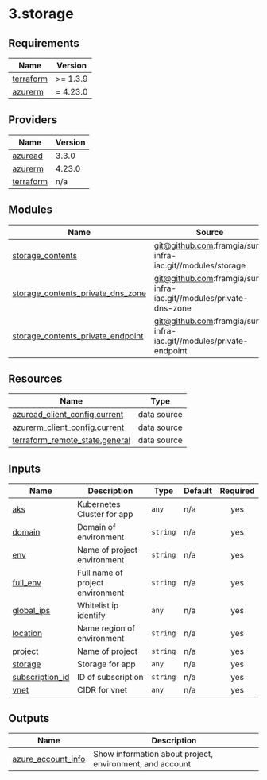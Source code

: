 # 3.storage

<!-- BEGINNING OF PRE-COMMIT-TERRAFORM DOCS HOOK -->
## Requirements

| Name | Version |
|------|---------|
| <a name="requirement_terraform"></a> [terraform](#requirement\_terraform) | >= 1.3.9 |
| <a name="requirement_azurerm"></a> [azurerm](#requirement\_azurerm) | = 4.23.0 |

## Providers

| Name | Version |
|------|---------|
| <a name="provider_azuread"></a> [azuread](#provider\_azuread) | 3.3.0 |
| <a name="provider_azurerm"></a> [azurerm](#provider\_azurerm) | 4.23.0 |
| <a name="provider_terraform"></a> [terraform](#provider\_terraform) | n/a |

## Modules

| Name | Source | Version |
|------|--------|---------|
| <a name="module_storage_contents"></a> [storage\_contents](#module\_storage\_contents) | git@github.com:framgia/sun-infra-iac.git//modules/storage | terraform-azure-storage_v0.0.1 |
| <a name="module_storage_contents_private_dns_zone"></a> [storage\_contents\_private\_dns\_zone](#module\_storage\_contents\_private\_dns\_zone) | git@github.com:framgia/sun-infra-iac.git//modules/private-dns-zone | terraform-azure-private-dns-zone_v0.0.1 |
| <a name="module_storage_contents_private_endpoint"></a> [storage\_contents\_private\_endpoint](#module\_storage\_contents\_private\_endpoint) | git@github.com:framgia/sun-infra-iac.git//modules/private-endpoint | terraform-azure-private-endpoint_v0.0.1 |

## Resources

| Name | Type |
|------|------|
| [azuread_client_config.current](https://registry.terraform.io/providers/hashicorp/azuread/latest/docs/data-sources/client_config) | data source |
| [azurerm_client_config.current](https://registry.terraform.io/providers/hashicorp/azurerm/4.23.0/docs/data-sources/client_config) | data source |
| [terraform_remote_state.general](https://registry.terraform.io/providers/hashicorp/terraform/latest/docs/data-sources/remote_state) | data source |

## Inputs

| Name | Description | Type | Default | Required |
|------|-------------|------|---------|:--------:|
| <a name="input_aks"></a> [aks](#input\_aks) | Kubernetes Cluster for app | `any` | n/a | yes |
| <a name="input_domain"></a> [domain](#input\_domain) | Domain of environment | `string` | n/a | yes |
| <a name="input_env"></a> [env](#input\_env) | Name of project environment | `string` | n/a | yes |
| <a name="input_full_env"></a> [full\_env](#input\_full\_env) | Full name of project environment | `string` | n/a | yes |
| <a name="input_global_ips"></a> [global\_ips](#input\_global\_ips) | Whitelist ip identify | `any` | n/a | yes |
| <a name="input_location"></a> [location](#input\_location) | Name region of environment | `string` | n/a | yes |
| <a name="input_project"></a> [project](#input\_project) | Name of project | `string` | n/a | yes |
| <a name="input_storage"></a> [storage](#input\_storage) | Storage for app | `any` | n/a | yes |
| <a name="input_subscription_id"></a> [subscription\_id](#input\_subscription\_id) | ID of subscription | `string` | n/a | yes |
| <a name="input_vnet"></a> [vnet](#input\_vnet) | CIDR for vnet | `any` | n/a | yes |

## Outputs

| Name | Description |
|------|-------------|
| <a name="output_azure_account_info"></a> [azure\_account\_info](#output\_azure\_account\_info) | Show information about project, environment, and account |
<!-- END OF PRE-COMMIT-TERRAFORM DOCS HOOK -->
